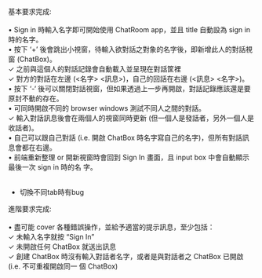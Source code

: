 基本要求完成:<br><br>
• Sign in 時輸入名字即可開始使⽤ ChatRoom app，並且 title ⾃動設為 sign in 時的名字。<br>
• 按下 ‘+’ 後會跳出⼩視窗，待輸入欲對話之對象的名字後，即新增此⼈的對話視窗 (ChatBox)。<br>
  ✓ 之前與這個⼈的對話記錄會⾃動載入並呈現在對話筐裡<br>
  ✓ 對⽅的對話在左邊 (<名字> <訊息>)，⾃⼰的回話在右邊 (<訊息> <名字>)。<br>
• 按下 ‘-‘ 後可以關閉對話視窗，但如果透過上⼀步再開啟，對話記錄應該還是要原封不動的存在。<br>
• 可同時開啟不同的 browser windows 測試不同⼈之間的對話。<br>
  ✓ 輸入對話訊息後會在兩個⼈的視窗同時更新 (但⼀個⼈是發話者，另外⼀個⼈是收話者)。<br>
  • ⾃⼰可以跟⾃⼰對話 (i.e. 開啟 ChatBox 時名字寫⾃⼰的名字)，但所有對話訊息會都在右邊。<br>
• 前端重新整理 or 開新視窗時會回到 Sign In 畫⾯，且 input box 中會⾃動顯⽰最後⼀次 sign in 時的名
字。<br><br>

- 切換不同tab時有bug

進階要求完成:<br><br>
• 盡可能 cover 各種錯誤操作，並給予適當的提⽰訊息，⾄少包括：<br>
  ✓ 未輸入名字就按 “Sign In”<br>
  ✓ 未開啟任何 ChatBox 就送出訊息<br>
  ✓ 創建 ChatBox 時沒有輸入對話者名字，或者是與對話者之 ChatBox 已開啟 (i.e. 不可重複開啟同⼀
個 ChatBox)<br>
